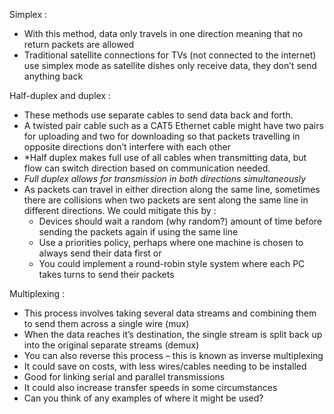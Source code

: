Simplex :
- With this method, data only travels in one direction meaning that no return packets are allowed
- Traditional satellite connections for TVs (not connected to the internet) use simplex mode as satellite dishes only receive data, they don’t send anything back

Half-duplex and duplex :
- These methods use separate cables to send data back and forth. 
- A twisted pair cable such as a CAT5 Ethernet cable might have two pairs for uploading and two for downloading so that packets travelling in opposite directions don’t interfere with each other
- *Half duplex makes full use of all cables when transmitting data, but flow can switch direction based on communication needed.
- *Full duplex allows for transmission in both directions simultaneously* 
- As packets can travel in either direction along the same line, sometimes there are collisions when two packets are sent along the same line in different directions. We could mitigate this by : 
	- Devices should wait a random (why random?) amount of time before sending the packets again if using the same line
	- Use a priorities policy, perhaps where one machine is chosen to always send their data first or
	- You could implement a round-robin style system where each PC takes turns to send their packets

Multiplexing :
- This process involves taking several data streams and combining them to send them across a single wire (mux)
- When the data reaches it’s destination, the single stream is split back up into the original separate streams (demux)
- You can also reverse this process – this is known as inverse multiplexing 
- It could save on costs, with less wires/cables needing to be installed 
- Good for linking serial and parallel transmissions 
- It could also increase transfer speeds in some circumstances
- Can you think of any examples of where it might be used?